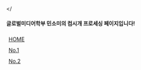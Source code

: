 <html>
  
<head>
  <title>Somi's Processing</title>
  
  <style>
  div.mitem {
   width : 120px;
   left: 82%;
   top: 160px;
   padding: 5px;
   border: 1px solid transparent;
}
  </style>
  </<head>
  
<body>
  <h4>글로벌미디어학부 민소미의 컴시개 프로세싱 페이지입니다!</h4>
   <div class="mitem" id="m1"> <a href="https://someii.github.io/Somi-s-Processing/" > HOME </a> </div>
   <div class="mitem" id="m3"> <a href=""> No.1 </a></div>
   <div class="mitem" id="m4">  <a href="" > No.2 </a></div>
   </div>
</div>
</body>
</html>

